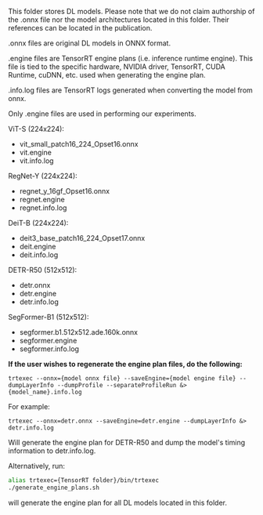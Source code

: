 This folder stores DL models. Please note that we do not claim authorship of the .onnx file nor the model architectures located in this folder. Their references can be located in the publication.

.onnx files are original DL models in ONNX format.

.engine files are TensorRT engine plans (i.e. inference runtime engine). This file is tied to the
specific hardware, NVIDIA driver, TensorRT, CUDA Runtime, cuDNN, etc. used when generating the engine plan.

.info.log files are TensorRT logs generated when converting the model from onnx.

Only .engine files are used in performing our experiments.

ViT-S (224x224):
- vit_small_patch16_224_Opset16.onnx
- vit.engine
- vit.info.log

RegNet-Y (224x224):
- regnet_y_16gf_Opset16.onnx
- regnet.engine
- regnet.info.log

DeiT-B (224x224):
- deit3_base_patch16_224_Opset17.onnx
- deit.engine
- deit.info.log

DETR-R50 (512x512):
- detr.onnx
- detr.engine
- detr.info.log

SegFormer-B1 (512x512):
- segformer.b1.512x512.ade.160k.onnx
- segformer.engine
- segformer.info.log


**If the user wishes to regenerate the engine plan files, do the following:**

```
trtexec --onnx={model onnx file} --saveEngine={model engine file} --dumpLayerInfo --dumpProfile --separateProfileRun &> {model_name}.info.log
```

For example:
```
trtexec --onnx=detr.onnx --saveEngine=detr.engine --dumpLayerInfo &> detr.info.log
```
Will generate the engine plan for DETR-R50 and dump the model's timing information to detr.info.log.

Alternatively, run:
```bash
alias trtexec={TensorRT folder}/bin/trtexec
./generate_engine_plans.sh
```
will generate the engine plan for all DL models located in this folder.
 